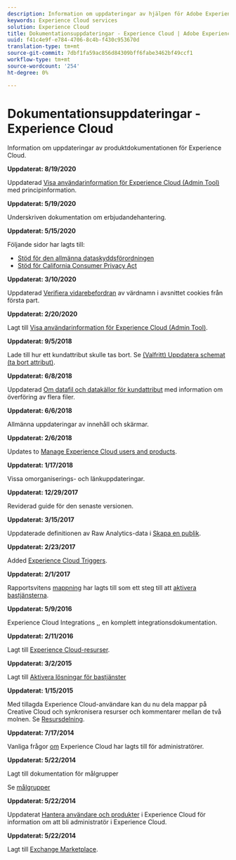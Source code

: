 ```yaml
---
description: Information om uppdateringar av hjälpen för Adobe Experience Cloud.
keywords: Experience Cloud services
solution: Experience Cloud
title: Dokumentationsuppdateringar - Experience Cloud | Adobe Experience Cloud
uuid: f41c4e9f-e784-4706-8c4b-f430c953670d
translation-type: tm+mt
source-git-commit: 7dbf1fa59ac856d84309bff6fabe3462bf49ccf1
workflow-type: tm+mt
source-wordcount: '254'
ht-degree: 0%

---
```



# Dokumentationsuppdateringar - Experience Cloud

Information om uppdateringar av produktdokumentationen för Experience Cloud.

**Uppdaterat: 8/19/2020**

Uppdaterad [Visa användarinformation för Experience Cloud (Admin Tool)](admin-getting-started/admin-tool-experience-cloud.md) med principinformation.

**Uppdaterat: 5/19/2020**

Underskriven dokumentation om erbjudandehantering.

**Uppdaterat: 5/15/2020**

Följande sidor har lagts till:

* [Stöd för den allmänna dataskyddsförordningen](attributes/gdpr.md)
* [Stöd för California Consumer Privacy Act](attributes/ccpa.md)

**Uppdaterat: 3/10/2020**

Uppdaterad [Verifiera vidarebefordran](cookies/cookies-first-party.md#validate) av värdnamn i avsnittet cookies från första part.

**Uppdaterat: 2/20/2020**

Lagt till [Visa användarinformation för Experience Cloud (Admin Tool)](admin-getting-started/admin-tool-experience-cloud.md).

**Uppdaterat: 9/5/2018**

Lade till hur ett kundattribut skulle tas bort. Se [(Valfritt) Uppdatera schemat (ta bort attribut)](attributes/t-crs-usecase.md#task_6568898BB7C44A42ABFB86532B89063C).

**Uppdaterat: 6/8/2018**

Uppdaterad [Om datafil och datakällor för kundattribut](attributes/crs-data-file.md#concept_DE908F362DF24172BFEF48E1797DAF19) med information om överföring av flera filer.

**Uppdaterat: 6/6/2018**

Allmänna uppdateringar av innehåll och skärmar.

**Uppdaterat: 2/6/2018**

Updates to [Manage Experience Cloud users and products](admin-getting-started/admin-getting-started.md#topic_3FCB4099640647E3B2411ADBFCE81909).

**Uppdaterat: 1/17/2018**

Vissa omorganiserings- och länkuppdateringar.

**Uppdaterat: 12/29/2017**

Reviderad guide för den senaste versionen.

**Uppdaterat: 3/15/2017**

Uppdaterade definitionen av Raw Analytics-data i [Skapa en publik](audience-library/t-audience-create.md#task_37F407F58BF9459493BB8E968CDFE737).

**Uppdaterat: 2/23/2017**

Added [Experience Cloud Triggers](activation/triggers.md#concept_887B30241B3E4DB0A2553B2996E2D4FB).

**Uppdaterat: 2/1/2017**

Rapportsvitens [mappning](core-services/core-services.md#concept_apg_zq2_rw) har lagts till som ett steg till att [aktivera bastjänsterna](core-services/core-services.md#concept_07ED1D5C64234E77976E6D572E78FB9C).

**Uppdaterat: 5/9/2016**

Experience Cloud Integrations [,](marketing-cloud-integrations.md#concept_9E6D3E37D1E3452E8CCCFA92AF034F90), en komplett integrationsdokumentation.

**Uppdaterat: 2/11/2016**

Lagt till [Experience Cloud-resurser](experience-cloud-assets/experience-cloud-assets.md#concept_DDA5224C907D4A4F817D795DA0ED64D0).

**Uppdaterat: 3/2/2015**

Lagt till [Aktivera lösningar för bastjänster](core-services/core-services.md#concept_07ED1D5C64234E77976E6D572E78FB9C)

**Uppdaterat: 1/15/2015**

Med tillagda Experience Cloud-användare kan du nu dela mappar på Creative Cloud och synkronisera resurser och kommentarer mellan de två molnen. Se [Resursdelning](experience-cloud-assets/creative-cloud.md#concept_3E5A34C3459047D5965F900788A9BA68).

**Uppdaterat: 7/17/2014**

Vanliga frågor [om](admin-getting-started/faq.md#concept_13219B4E51784577B6FF78AAA203DE91) Experience Cloud har lagts till för administratörer.

**Uppdaterat: 5/22/2014**

Lagt till dokumentation för målgrupper

Se [målgrupper](audience-library/audience-library.md#topic_679810123CAA4E0CA4FA3417FB0100C7)

**Uppdaterat: 5/22/2014**

Uppdaterat [Hantera användare och produkter](admin-getting-started/admin-getting-started.md#topic_3FCB4099640647E3B2411ADBFCE81909) i Experience Cloud för information om att bli administratör i Experience Cloud.

**Uppdaterat: 5/22/2014**

Lagt till [Exchange Marketplace](exchange.md#concept_E07F16F070544B82B56527A845C41D59).
